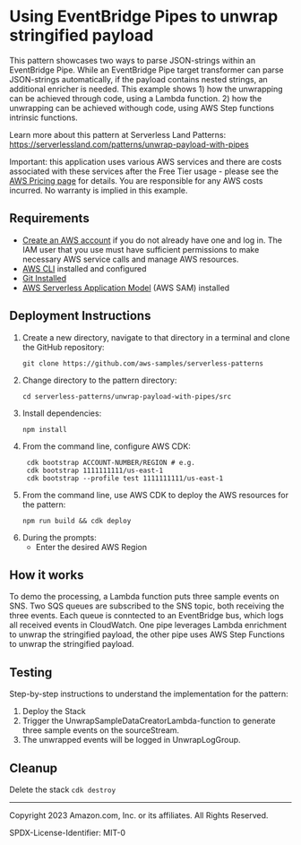 # Using EventBridge Pipes to unwrap stringified payload

This pattern showcases two ways  to parse JSON-strings within an EventBridge Pipe. While an EventBridge Pipe target transformer can parse JSON-strings automatically, if the payload contains nested strings, an additional enricher is needed. This example shows 1) how the unwrapping can be achieved through code, using a Lambda function. 2) how the unwrapping can be achieved withough code, using AWS Step functions intrinsic functions.

Learn more about this pattern at Serverless Land Patterns: https://serverlessland.com/patterns/unwrap-payload-with-pipes

Important: this application uses various AWS services and there are costs associated with these services after the Free Tier usage - please see the [AWS Pricing page](https://aws.amazon.com/pricing/) for details. You are responsible for any AWS costs incurred. No warranty is implied in this example.

## Requirements

* [Create an AWS account](https://portal.aws.amazon.com/gp/aws/developer/registration/index.html) if you do not already have one and log in. The IAM user that you use must have sufficient permissions to make necessary AWS service calls and manage AWS resources.
* [AWS CLI](https://docs.aws.amazon.com/cli/latest/userguide/install-cliv2.html) installed and configured
* [Git Installed](https://git-scm.com/book/en/v2/Getting-Started-Installing-Git)
* [AWS Serverless Application Model](https://docs.aws.amazon.com/serverless-application-model/latest/developerguide/serverless-sam-cli-install.html) (AWS SAM) installed

## Deployment Instructions

1. Create a new directory, navigate to that directory in a terminal and clone the GitHub repository:
    ``` 
    git clone https://github.com/aws-samples/serverless-patterns
    ```
1. Change directory to the pattern directory:
    ```
    cd serverless-patterns/unwrap-payload-with-pipes/src
    ```
1. Install dependencies:
    ```
    npm install
    ```
1. From the command line, configure AWS CDK:
   ```
    cdk bootstrap ACCOUNT-NUMBER/REGION # e.g.
    cdk bootstrap 1111111111/us-east-1
    cdk bootstrap --profile test 1111111111/us-east-1
   ```
1. From the command line, use AWS CDK to deploy the AWS resources for the pattern:
    ```
    npm run build && cdk deploy 
    ```
1. During the prompts:
    * Enter the desired AWS Region
    

## How it works

To demo the processing, a Lambda function puts three sample events on SNS. Two SQS queues are subscribed to the SNS topic, both receiving the three events. Each queue is conntected to an EventBridge bus, which logs all received events in CloudWatch. One pipe leverages Lambda enrichment to unwrap the stringified payload, the other pipe uses AWS Step Functions to unwrap the stringified payload.

## Testing

Step-by-step instructions to understand the implementation for the pattern:

1. Deploy the Stack
1. Trigger the UnwrapSampleDataCreatorLambda-function to generate three sample events on the sourceStream.
1. The unwrapped events will be logged in UnwrapLogGroup.

## Cleanup
 
Delete the stack
    ```cdk destroy```

----
Copyright 2023 Amazon.com, Inc. or its affiliates. All Rights Reserved.

SPDX-License-Identifier: MIT-0
